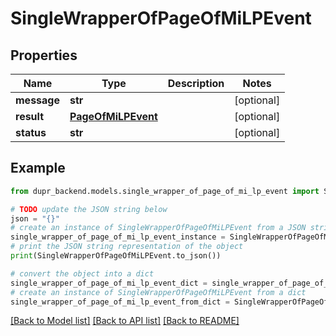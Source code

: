 # SingleWrapperOfPageOfMiLPEvent


## Properties

Name | Type | Description | Notes
------------ | ------------- | ------------- | -------------
**message** | **str** |  | [optional] 
**result** | [**PageOfMiLPEvent**](PageOfMiLPEvent.md) |  | [optional] 
**status** | **str** |  | [optional] 

## Example

```python
from dupr_backend.models.single_wrapper_of_page_of_mi_lp_event import SingleWrapperOfPageOfMiLPEvent

# TODO update the JSON string below
json = "{}"
# create an instance of SingleWrapperOfPageOfMiLPEvent from a JSON string
single_wrapper_of_page_of_mi_lp_event_instance = SingleWrapperOfPageOfMiLPEvent.from_json(json)
# print the JSON string representation of the object
print(SingleWrapperOfPageOfMiLPEvent.to_json())

# convert the object into a dict
single_wrapper_of_page_of_mi_lp_event_dict = single_wrapper_of_page_of_mi_lp_event_instance.to_dict()
# create an instance of SingleWrapperOfPageOfMiLPEvent from a dict
single_wrapper_of_page_of_mi_lp_event_from_dict = SingleWrapperOfPageOfMiLPEvent.from_dict(single_wrapper_of_page_of_mi_lp_event_dict)
```
[[Back to Model list]](../README.md#documentation-for-models) [[Back to API list]](../README.md#documentation-for-api-endpoints) [[Back to README]](../README.md)


